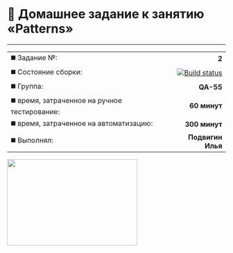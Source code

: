#  :page_facing_up: Домашнее задание к занятию «Patterns»
---
|||
|:--------|--------:|
| :black_medium_square: Задание №: | **2** |
| :black_medium_square: Состояние сборки: | [![Build status](https://ci.appveyor.com/api/projects/status/cylsryi61wvfu316/branch/main?svg=true)](https://ci.appveyor.com/project/Elias-Grail/test-mode/branch/main)|
|:black_medium_square: Группа: | **QA-55** |
| :black_medium_square: время, затраченное на ручное тестирование:| **60 минут**|
| :black_medium_square: время, затраченное на автоматизацию:| **300 минут**|
| :black_medium_square: Выполнял: | **Подвигин Илья** |

<img src="https://media.tenor.com/93OUVuCIk6MAAAAC/done-and-done-spongebob.gif" width="300" height="200">